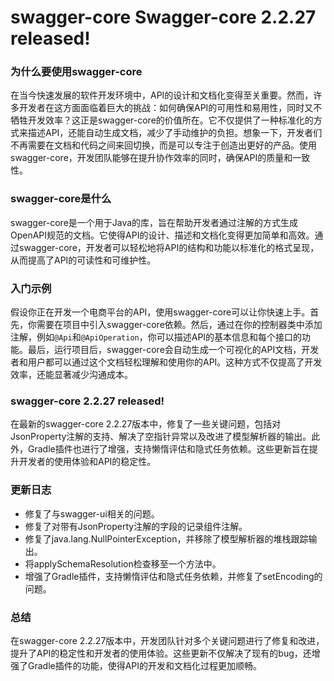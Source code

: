 # swagger-core Swagger-core 2.2.27 released!
### 为什么要使用swagger-core

在当今快速发展的软件开发环境中，API的设计和文档化变得至关重要。然而，许多开发者在这方面面临着巨大的挑战：如何确保API的可用性和易用性，同时又不牺牲开发效率？这正是swagger-core的价值所在。它不仅提供了一种标准化的方式来描述API，还能自动生成文档，减少了手动维护的负担。想象一下，开发者们不再需要在文档和代码之间来回切换，而是可以专注于创造出更好的产品。使用swagger-core，开发团队能够在提升协作效率的同时，确保API的质量和一致性。

### swagger-core是什么

swagger-core是一个用于Java的库，旨在帮助开发者通过注解的方式生成OpenAPI规范的文档。它使得API的设计、描述和文档化变得更加简单和高效。通过swagger-core，开发者可以轻松地将API的结构和功能以标准化的格式呈现，从而提高了API的可读性和可维护性。

### 入门示例

假设你正在开发一个电商平台的API，使用swagger-core可以让你快速上手。首先，你需要在项目中引入swagger-core依赖。然后，通过在你的控制器类中添加注解，例如`@Api`和`@ApiOperation`，你可以描述API的基本信息和每个接口的功能。最后，运行项目后，swagger-core会自动生成一个可视化的API文档，开发者和用户都可以通过这个文档轻松理解和使用你的API。这种方式不仅提高了开发效率，还能显著减少沟通成本。

### swagger-core 2.2.27 released!

在最新的swagger-core 2.2.27版本中，修复了一些关键问题，包括对JsonProperty注解的支持、解决了空指针异常以及改进了模型解析器的输出。此外，Gradle插件也进行了增强，支持懒惰评估和隐式任务依赖。这些更新旨在提升开发者的使用体验和API的稳定性。

### 更新日志

- 修复了与swagger-ui相关的问题。
- 修复了对带有JsonProperty注解的字段的记录组件注解。
- 修复了java.lang.NullPointerException，并移除了模型解析器的堆栈跟踪输出。
- 将applySchemaResolution检查移至一个方法中。
- 增强了Gradle插件，支持懒惰评估和隐式任务依赖，并修复了setEncoding的问题。

### 总结

在swagger-core 2.2.27版本中，开发团队针对多个关键问题进行了修复和改进，提升了API的稳定性和开发者的使用体验。这些更新不仅解决了现有的bug，还增强了Gradle插件的功能，使得API的开发和文档化过程更加顺畅。